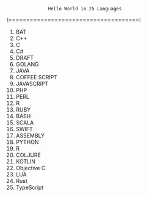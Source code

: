                    Hello World in 25 Languages
!=====================================!
1. BAT
2. C++
3. C
4. C#
5. DRAFT
6. GOLANG
7. JAVA
8. COFFEE SCRIPT
9. JAVASCRIPT
10. PHP
11. PERL
12. R
13. RUBY
14. BASH
15. SCALA
16. SWIFT
17. ASSEMBLY
18. PYTHON
19. R
20. COLJURE
21. KOTLIN
22. Objective C
23. LUA
24. Rust
25. TypeScript
